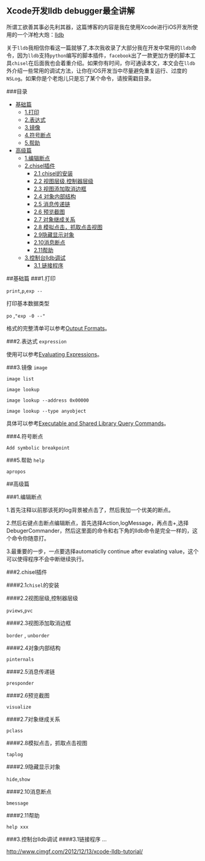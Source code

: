 ## Xcode开发lldb debugger最全讲解
所谓工欲善其事必先利其器，这篇博客的内容是我在使用Xcode进行iOS开发所使用的一个洋枪大炮：[lldb](https://en.wikipedia.org/wiki/LLDB_\(debugger\))

关于`lldb`我相信你看这一篇就够了,本次我收录了大部分我在开发中常用的`lldb`命令，因为`lldb`支持`python`编写的脚本插件，`facebook`出了一款更加方便的脚本工具`chisel`在后面我也会着重介绍。如果你有时间，你可通读本文，本文会在`lldb`外介绍一些常用的调试方法，让你在iOS开发当中尽量避免重复运行、过度的`NSLog`。如果你是个老炮儿只是忘了某个命令，请按需戳目录。

###目录
* [基础篇](##基础篇)
	* [1.打印](###1.打印)
	* [2.表达式](###2.表达式)
	* [3.镜像](###3.镜像)
	* [4.符号断点](###4.符号断点)
	* [5.帮助](###5.帮助)
* [高级篇](##高级篇)
	* [1.编辑断点](###1.编辑断点)
	* [2.chisel插件](###2.chisel插件)
		* [2.1 chisel的安装](####2.1`chisel`的安装)
		* [2.2 视图层级,控制器层级](####2.2视图层级,控制器层级)
		* [2.3 视图添加取消边框](####2.3视图添加取消边框)
		* [2.4 对象内部结构](####2.4对象内部结构)
		* [2.5 消息传递链](####2.5消息传递链)
		* [2.6 预览截图](####2.6预览截图)
		* [2.7 对象继成关系](####2.7对象继成关系)
		* [2.8 模拟点击，抓取点击视图](####2.8模拟点击，抓取点击视图)
		* [2.9隐藏显示对象](####2.9隐藏显示对象)
		* [2.10消息断点](####2.10消息断点)
		* [2.11帮助](####2.11帮助)
	* [3.控制台lldb调试](###3.控制台lldb调试)
		* [3.1 链接程序](####3.1链接程序)
	

##基础篇
###1.打印

`print`,`p`,`exp --`

打印基本数据类型
	
`po` ,`"exp -0 --"`


格式的完整清单可以参考[Output Formats](https://sourceware.org/gdb/onlinedocs/gdb/Output-Formats.html)。

###2.表达式
`expression`

使用可以参考[Evaluating Expressions](https://developer.apple.com/library/mac/documentation/IDEs/Conceptual/gdb_to_lldb_transition_guide/document/lldb-command-examples.html#//apple_ref/doc/uid/TP40012917-CH3-SW5)。

###3.镜像
`image`

`image list`

`image lookup`

`image lookup --address 0x00000`

`image lookup --type anyobject`

具体可以参考[Executable and Shared Library Query Commands](https://developer.apple.com/library/mac/documentation/IDEs/Conceptual/gdb_to_lldb_transition_guide/document/lldb-command-examples.html#//apple_ref/doc/uid/TP40012917-CH3-SW5)。

###4.符号断点

`Add symbolic breakpoint`

###5.帮助
`help`

`apropos`


##高级篇

###1.编辑断点

1.首先注释以前那该死的log背景被点击了，然后我加一个优美的断点。

2.然后右键点击断点编辑断点，首先选择Action,logMessage，再点击+,选择DebugerCommander，然后这里面的命令和右下角的lldb命令是完全一样的，这个命令你随意打。

3.最重要的一步，一点要选择automaticlly continue after evalating value，这个可以使得程序不会中断继续执行。

###2.chisel插件

####2.1`chisel`的安装

####2.2视图层级,控制器层级

`pviews`,`pvc`

####2.3视图添加取消边框

`border` , `unborder`

####2.4对象内部结构

`pinternals`

####2.5消息传递链

`presponder`

####2.6预览截图

`visualize`

####2.7对象继成关系

`pclass`

####2.8模拟点击，抓取点击视图

`taplog`

####2.9隐藏显示对象

`hide`,`show`

####2.10消息断点

`bmessage`

####2.11帮助

`help xxx`

###3.控制台lldb调试
####3.1链接程序
...




http://www.cimgf.com/2012/12/13/xcode-lldb-tutorial/



